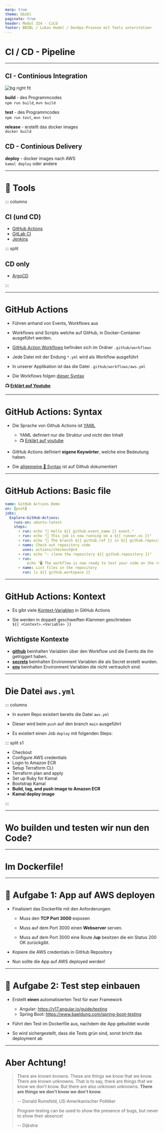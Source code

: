 ```yaml
---
marp: true
theme: bbzbl
paginate: true
header: Modul 324 - CiCd
footer: BBZBL / Lukas Hodel / DevOps-Prozese mit Tools unterstützen
---
```


<!-- _class: big center -->

# CI / CD - Pipeline

---

## CI - Continious Integration

![bg right fit](images/ci-cd-pipeline.jpg)

**build** - des Programmcodes<br> `npm run build`, `mvn build`

**test** - des Programmcodes<br> `npm run test`, `mvn test`

**release** - erstellt das docker images<br> `docker build`

## CD - Continious Delivery

**deploy** - docker images nach AWS<br> `kamal deploy` oder andere

---

# 🧰 Tools

::: columns

## CI (und CD)

- [GitHub Actions](https://docs.github.com/en/actions)
- [GitLab CI](https://docs.gitlab.com/ee/ci/)
- [Jenkins](https://www.jenkins.io/)

::: split

## CD only

- [ArgoCD](https://argo-cd.readthedocs.io/en/stable/)

:::

---

# GitHub Actions

- Führen anhand von Events, Workflows aus
- Workflows sind Scripts welche auf GitHub, in Docker-Container ausgeführt
  werden.

- [GitHub Action Workflows](https://docs.github.com/en/actions/writing-workflows/quickstart)
  befinden sich im Ordner `.github/workflows`
- Jede Datei mit der Endung `*.yml` wird als Workflow ausgeführt
- In unserer Applikation ist das die Datei `.github/workflows/aws.yml`
- Die Workflows folgen
  [dieser Syntax](https://docs.github.com/en/actions/writing-workflows/workflow-syntax-for-github-actions)

**:tv:
[Erklärt auf Youtube](<[https://www.youtube.com/watch?v=R8_veQiYBjI](https://www.youtube.com/watch?v=R8_veQiYBjI)>)**

---

# GitHub Actions: Syntax

- Die Sprache von Github Actions ist
  [YAML](https://learnxinyminutes.com/docs/yaml/)

  - YAML definiert nur die Struktur und nicht den Inhalt
  - :tv: [Erklärt auf youtube](https://www.youtube.com/watch?v=1uFVr15xDGg)

- GitHub Actions definiert **eigene Keywörter**, welche eine Bedeutung haben.

- Die
  [allgemeine 📜 Syntax](https://docs.github.com/en/actions/writing-workflows/workflow-syntax-for-github-actions)
  ist auf Github dokumentiert

---

# GitHub Actions: Basic file

```yaml
name: GitHub Actions Demo
on: [push]
jobs:
  Explore-GitHub-Actions:
    runs-on: ubuntu-latest
    steps:
      - run: echo "🎉 Hallo ${{ github.event_name }} event."
      - run: echo "🐧 This job is now running on a ${{ runner.os }}"
      - run: echo "🔎 The branch ${{ github.ref }} in ${{ github.repository }}."
      - name: Check out repository code
        uses: actions/checkout@v4
      - run: echo "💡 clone the repository ${{ github.repository }}"
      - run:
          echo "🖥️ The workflow is now ready to test your code on the runner."
      - name: List files in the repository
        run: ls ${{ github.workspace }}
```

---

# GitHub Actions: Kontext

- Es gibt viele
  [Kontext-Variablen](https://docs.github.com/en/actions/writing-workflows/choosing-what-your-workflow-does/accessing-contextual-information-about-workflow-runs)
  in GitHub Actions

- Sie werden in doppelt geschweiften Klammen geschrieben<br>
  `${{ <Context>.<Variable> }}`

## Wichtigste Kontexte

- [**github**](https://docs.github.com/en/actions/writing-workflows/choosing-what-your-workflow-does/accessing-contextual-information-about-workflow-runs#github-context)
  beinhalten Variablen über den Workflow und die Events die ihn getriggert
  haben.
- [**secrets**](https://docs.github.com/en/actions/writing-workflows/choosing-what-your-workflow-does/accessing-contextual-information-about-workflow-runs#secrets-context)
  beinhalten Environment Variablen die als Secret erstellt wurden.
- [**env**](https://docs.github.com/en/actions/writing-workflows/choosing-what-your-workflow-does/accessing-contextual-information-about-workflow-runs#env-context)
  beinhalten Environment Variablen die nicht vertraulich sind.

---

# Die Datei `aws.yml`

::: columns

- In eurem Repo existiert bereits die Datei `aws.yml`
- Dieser wird beim `push` auf den branch `main` ausgeführt

- Es existiert einen Job `deploy` mit folgenden Steps:

::: split s1

- Checkout
- Configure AWS credentials
- Login to Amazon ECR
- Setup Terraform CLI
- Terraform plan and apply
- Set up Ruby for Kamal
- Bootstrap Kamal
- **Build, tag, and push image to Amazon ECR**
- **Kamal deploy image**

:::

---

<!-- _class: big center -->

# Wo builden und testen wir nun den Code?

---

<!-- _class: big center -->

# Im Dockerfile!

---

# :pencil: Aufgabe 1: App auf AWS deployen

- Finalisiert das Dockerfile mit den Anforderungen:

  - Muss den **TCP Port 3000** exposen

  - Muss auf dem Port 3000 einen **Webserver** serven.

  - Muss auf dem Port 3000 eine Route **/up** besitzen die ein Status 200 OK
    zurückgibt.

- Kopiere die AWS credentials in GitHub Repository
- Nun sollte die App auf AWS deployed werden!

---

# :pencil: Aufgabe 2: Test step einbauen

- Erstellt **einen** automatisierten Test für euer Framework

  - Angular: https://v17.angular.io/guide/testing
  - Spring Boot: https://www.baeldung.com/spring-boot-testing

- Führt den Test im Dockerfile aus, nachdem die App gebuildet wurde
- So wird sichergestellt, dass die Tests grün sind, sonst bricht das deployment
  ab

---

# Aber Achtung!

> There are known knowns. These are things we know that we know. There are known
> unknowns. That is to say, there are things that we know we don’t know. But
> there are also unknown unknowns. **There are things we don’t know we don’t
> know**.
>
> -- Donald Rumsfeld, US-Amerikanischer Politiker

> Program testing can be used to show the presence of bugs, but never to show
> their absence!
>
> -- Dijkstra

